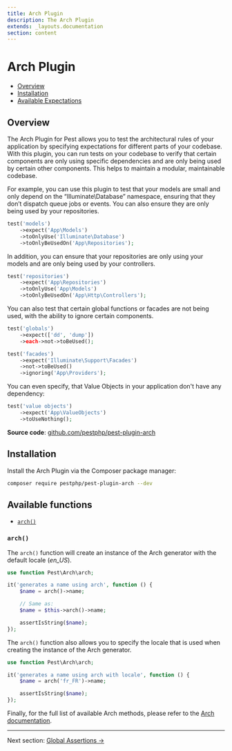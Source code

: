 ```yaml
---
title: Arch Plugin
description: The Arch Plugin
extends: _layouts.documentation
section: content
---
```


# Arch Plugin

- [Overview](#overview)
- [Installation](#installation)
- [Available Expectations](#available-expectations)

<a name="overview"></a>
## Overview

The Arch Plugin for Pest allows you to test the architectural rules of your application by specifying expectations for different parts of your codebase. With this plugin, you can run tests on your codebase to verify that certain components are only using specific dependencies and are only being used by certain other components. This helps to maintain a modular, maintainable codebase.

For example, you can use this plugin to test that your models are small and only depend on the “Illuminate\Database” namespace, ensuring that they don’t dispatch queue jobs or events. You can also ensure they are only being used by your repositories.

```php
test('models')
    ->expect('App\Models')
    ->toOnlyUse('Illuminate\Database')
    ->toOnlyBeUsedOn('App\Repositories');
```

In addition, you can ensure that your repositories are only using your models and are only being used by your controllers.

```php
test('repositories')
    ->expect('App\Repositories')
    ->toOnlyUse('App\Models')
    ->toOnlyBeUsedOn('App\Http\Controllers');
```

You can also test that certain global functions or facades are not being used, with the ability to ignore certain components.

```php
test('globals')
    ->expect(['dd', 'dump'])
    ->each->not->toBeUsed();

test('facades')
    ->expect('Illuminate\Support\Facades')
    ->not->toBeUsed()
    ->ignoring('App\Providers');
```

You can even specify, that Value Objects in your application don't have any dependency:

```php
test('value objects')
    ->expect('App\ValueObjects')
    ->toUseNothing();
```

**Source code**: [github.com/pestphp/pest-plugin-arch](https://github.com/pestphp/pest-plugin-arch)

<a name="installation"></a>
## Installation

Install the Arch Plugin via the Composer package manager:



```bash
composer require pestphp/pest-plugin-arch --dev
```

<a name="available-functions"></a>
## Available functions

<div class="collection-method-list" markdown="1">

- [`arch()`](#arch)

</div>

<a name="arch"></a>
### `arch()`

The `arch()` function will create an instance of the Arch generator with the default locale (*en_US*).

```php
use function Pest\Arch\arch;

it('generates a name using arch', function () {
    $name = arch()->name;

    // Same as:
    $name = $this->arch()->name;

    assertIsString($name);
});
```

The `arch()` function also allows you to specify the locale that is used when
creating the instance of the Arch generator.

```php
use function Pest\Arch\arch;

it('generates a name using arch with locale', function () {
    $name = arch('fr_FR')->name;

    assertIsString($name);
});
```

Finally, for the full list of available Arch methods, please refer to the [Arch documentation](https://archphp.github.io).

---

Next section: [Global Assertions →](/docs/plugins/laravel)